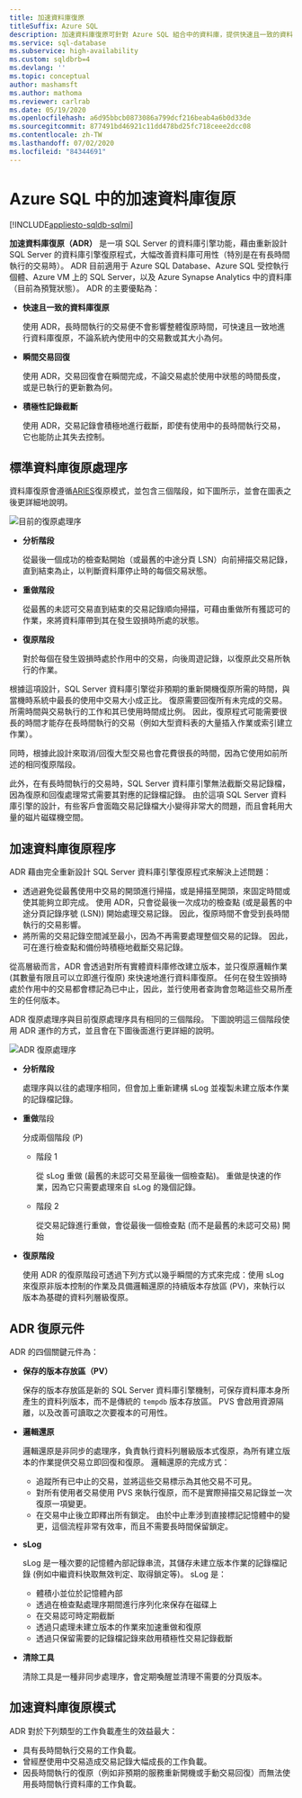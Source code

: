 ```yaml
---
title: 加速資料庫復原
titleSuffix: Azure SQL
description: 加速資料庫復原可針對 Azure SQL 組合中的資料庫，提供快速且一致的資料庫復原、瞬間交易回復和積極記錄截斷。
ms.service: sql-database
ms.subservice: high-availability
ms.custom: sqldbrb=4
ms.devlang: ''
ms.topic: conceptual
author: mashamsft
ms.author: mathoma
ms.reviewer: carlrab
ms.date: 05/19/2020
ms.openlocfilehash: a6d95bbcb0873086a799dcf216beab4a6b0d33de
ms.sourcegitcommit: 877491bd46921c11dd478bd25fc718ceee2dcc08
ms.contentlocale: zh-TW
ms.lasthandoff: 07/02/2020
ms.locfileid: "84344691"
---
```

# <a name="accelerated-database-recovery-in-azure-sql"></a>Azure SQL 中的加速資料庫復原 
[!INCLUDE[appliesto-sqldb-sqlmi](includes/appliesto-sqldb-sqlmi.md)]

**加速資料庫復原（ADR）** 是一項 SQL Server 的資料庫引擎功能，藉由重新設計 SQL Server 的資料庫引擎復原程式，大幅改善資料庫可用性（特別是在有長時間執行的交易時）。 ADR 目前適用于 Azure SQL Database、Azure SQL 受控執行個體、Azure VM 上的 SQL Server，以及 Azure Synapse Analytics 中的資料庫（目前為預覽狀態）。 ADR 的主要優點為：

- **快速且一致的資料庫復原**

  使用 ADR，長時間執行的交易便不會影響整體復原時間，可快速且一致地進行資料庫復原，不論系統內使用中的交易數或其大小為何。

- **瞬間交易回復**

  使用 ADR，交易回復會在瞬間完成，不論交易處於使用中狀態的時間長度，或是已執行的更新數為何。

- **積極性記錄截斷**

  使用 ADR，交易記錄會積極地進行截斷，即使有使用中的長時間執行交易，它也能防止其失去控制。

## <a name="standard-database-recovery-process"></a>標準資料庫復原處理序

資料庫復原會遵循[ARIES](https://people.eecs.berkeley.edu/~brewer/cs262/Aries.pdf)復原模式，並包含三個階段，如下圖所示，並會在圖表之後更詳細地說明。

![目前的復原處理序](./media/accelerated-database-recovery/current-recovery-process.png)

- **分析階段**

  從最後一個成功的檢查點開始（或最舊的中途分頁 LSN）向前掃描交易記錄，直到結束為止，以判斷資料庫停止時的每個交易狀態。

- **重做階段**

  從最舊的未認可交易直到結束的交易記錄順向掃描，可藉由重做所有獲認可的作業，來將資料庫帶到其在發生毀損時所處的狀態。

- **復原階段**

  對於每個在發生毀損時處於作用中的交易，向後周遊記錄，以復原此交易所執行的作業。

根據這項設計，SQL Server 資料庫引擎從非預期的重新開機復原所需的時間，與當機時系統中最長的使用中交易大小成正比。 復原需要回復所有未完成的交易。 所需時間與交易執行的工作和其已使用時間成比例。 因此，復原程式可能需要很長的時間才能存在長時間執行的交易（例如大型資料表的大量插入作業或索引建立作業）。

同時，根據此設計來取消/回復大型交易也會花費很長的時間，因為它使用如前所述的相同復原階段。

此外，在有長時間執行的交易時，SQL Server 資料庫引擎無法截斷交易記錄檔，因為復原和回復處理常式需要其對應的記錄檔記錄。 由於這項 SQL Server 資料庫引擎的設計，有些客戶會面臨交易記錄檔大小變得非常大的問題，而且會耗用大量的磁片磁碟機空間。

## <a name="the-accelerated-database-recovery-process"></a>加速資料庫復原程序

ADR 藉由完全重新設計 SQL Server 資料庫引擎復原程式來解決上述問題：

- 透過避免從最舊使用中交易的開頭進行掃描，或是掃描至開頭，來固定時間或使其能夠立即完成。 使用 ADR，只會從最後一次成功的檢查點 (或是最舊的中途分頁記錄序號 (LSN)) 開始處理交易記錄。 因此，復原時間不會受到長時間執行的交易影響。
- 將所需的交易記錄空間減至最小，因為不再需要處理整個交易的記錄。 因此，可在進行檢查點和備份時積極地截斷交易記錄。

從高層級而言，ADR 會透過對所有實體資料庫修改建立版本，並只復原邏輯作業 (其數量有限且可以立即進行復原) 來快速地進行資料庫復原。 任何在發生毀損時處於作用中的交易都會標記為已中止，因此，並行使用者查詢會忽略這些交易所產生的任何版本。

ADR 復原處理序與目前復原處理序具有相同的三個階段。 下圖說明這三個階段使用 ADR 運作的方式，並且會在下圖後面進行更詳細的說明。

![ADR 復原處理序](./media/accelerated-database-recovery/adr-recovery-process.png)

- **分析階段**

  處理序與以往的處理序相同，但會加上重新建構 sLog 並複製未建立版本作業的記錄檔記錄。
  
- **重做**階段

  分成兩個階段 (P)
  - 階段 1

      從 sLog 重做 (最舊的未認可交易至最後一個檢查點)。 重做是快速的作業，因為它只需要處理來自 sLog 的幾個記錄。

  - 階段 2

     從交易記錄進行重做，會從最後一個檢查點 (而不是最舊的未認可交易) 開始

- **復原階段**

   使用 ADR 的復原階段可透過下列方式以幾乎瞬間的方式來完成：使用 sLog 來復原非版本控制的作業及具備邏輯還原的持續版本存放區 (PV)，來執行以版本為基礎的資料列層級復原。

## <a name="adr-recovery-components"></a>ADR 復原元件

ADR 的四個關鍵元件為：

- **保存的版本存放區（PV）**

  保存的版本存放區是新的 SQL Server 資料庫引擎機制，可保存資料庫本身所產生的資料列版本，而不是傳統的 `tempdb` 版本存放區。 PVS 會啟用資源隔離，以及改善可讀取之次要複本的可用性。

- **邏輯還原**

  邏輯還原是非同步的處理序，負責執行資料列層級版本式復原，為所有建立版本的作業提供交易立即回復和復原。 邏輯還原的完成方式：

  - 追蹤所有已中止的交易，並將這些交易標示為其他交易不可見。 
  - 對所有使用者交易使用 PVS 來執行復原，而不是實際掃描交易記錄並一次復原一項變更。
  - 在交易中止後立即釋出所有鎖定。 由於中止牽涉到直接標記記憶體中的變更，這個流程非常有效率，而且不需要長時間保留鎖定。

- **sLog**

  sLog 是一種次要的記憶體內部記錄串流，其儲存未建立版本作業的記錄檔記錄 (例如中繼資料快取無效判定、取得鎖定等)。 sLog 是：

  - 體積小並位於記憶體內部
  - 透過在檢查點處理序期間進行序列化來保存在磁碟上
  - 在交易認可時定期截斷
  - 透過只處理未建立版本的作業來加速重做和復原  
  - 透過只保留需要的記錄檔記錄來啟用積極性交易記錄截斷

- **清除工具**

  清除工具是一種非同步處理序，會定期喚醒並清理不需要的分頁版本。

## <a name="accelerated-database-recovery-patterns"></a>加速資料庫復原模式

ADR 對於下列類型的工作負載產生的效益最大：

- 具有長時間執行交易的工作負載。
- 曾經歷使用中交易造成交易記錄大幅成長的工作負載。  
- 因長時間執行的復原（例如非預期的服務重新開機或手動交易回復）而無法使用長時間執行資料庫的工作負載。
